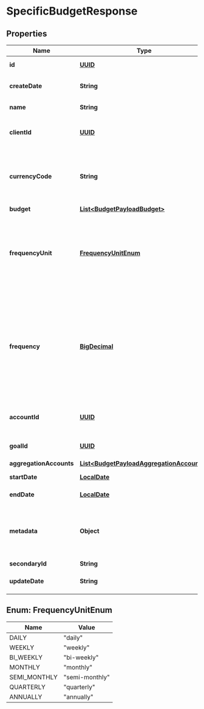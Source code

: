 
# SpecificBudgetResponse

## Properties
Name | Type | Description | Notes
------------ | ------------- | ------------- | -------------
**id** | [**UUID**](UUID.md) | ID of the budget |  [optional]
**createDate** | **String** | Datetime the budget was created |  [optional]
**name** | **String** | Name of the budget | 
**clientId** | [**UUID**](UUID.md) | The ID of the client the budget belongs to | 
**currencyCode** | **String** | Alphabetic currency code for the base currency of the budget, limited to 3 characters. | 
**budget** | [**List&lt;BudgetPayloadBudget&gt;**](BudgetPayloadBudget.md) |  | 
**frequencyUnit** | [**FrequencyUnitEnum**](#FrequencyUnitEnum) | Frequency of the budget. Value may be daily, weekly, bi-weekly, monthly, semi-monthly, quarterly, or annually | 
**frequency** | [**BigDecimal**](BigDecimal.md) | Number of frequency_unit between each budget. For example, if the frequency_unit is weekly and the frequency is 2, this means the budget occurs every two weeks. Default is 1 |  [optional]
**accountId** | [**UUID**](UUID.md) | The ID of the account the budget belongs to |  [optional]
**goalId** | [**UUID**](UUID.md) | The ID of a goal mapped to the budget |  [optional]
**aggregationAccounts** | [**List&lt;BudgetPayloadAggregationAccounts&gt;**](BudgetPayloadAggregationAccounts.md) |  |  [optional]
**startDate** | [**LocalDate**](LocalDate.md) | The start date for the budget |  [optional]
**endDate** | [**LocalDate**](LocalDate.md) | The end date for the budget |  [optional]
**metadata** | **Object** | Custom information associated with the budget in the format key:value |  [optional]
**secondaryId** | **String** |  |  [optional]
**updateDate** | **String** | Datetime the budget was last updated |  [optional]


<a name="FrequencyUnitEnum"></a>
## Enum: FrequencyUnitEnum
Name | Value
---- | -----
DAILY | &quot;daily&quot;
WEEKLY | &quot;weekly&quot;
BI_WEEKLY | &quot;bi-weekly&quot;
MONTHLY | &quot;monthly&quot;
SEMI_MONTHLY | &quot;semi-monthly&quot;
QUARTERLY | &quot;quarterly&quot;
ANNUALLY | &quot;annually&quot;



